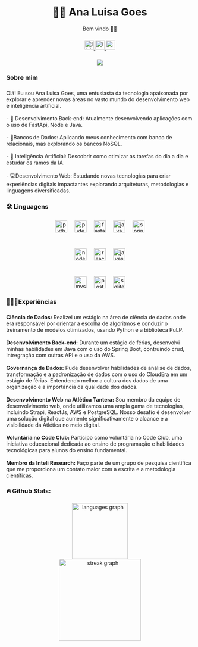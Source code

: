 <h1 align="center">👩‍💻 Ana Luisa Goes</h1>
<p align="center">Bem vindo 👋🏽</p>

###

<div align="center">
  <a href="https://www.linkedin.com/in/ana-luisa-goes-barbosa/" target="_blank">
    <img src="https://img.shields.io/static/v1?message=LinkedIn&logo=linkedin&label=&color=0077B5&logoColor=white&labelColor=&style=flat" height="25" alt="linkedin logo"  />
  </a>
  <a href="https://www.instagram.com/ana_g0es/" target="_blank">
    <img src="https://img.shields.io/static/v1?message=Instagram&logo=instagram&label=&color=E4405F&logoColor=white&labelColor=&style=flat" height="25" alt="instagram logo"  />
  </a>
  <a href="analuisa.goes2004@gmail.com" target="_blank">
    <img src="https://img.shields.io/static/v1?message=Gmail&logo=gmail&label=&color=D14836&logoColor=white&labelColor=&style=flat" height="25" alt="gmail logo"  />
  </a>
</div>

###

<div align="center">
  <img src="https://visitor-badge.laobi.icu/badge?page_id=Anag0es.Anag0es&left_color=black&right_color=darkgray"  />
</div>

###

<h3 align="left"> Sobre mim</h3>

###

<p align="left">Olá! Eu sou Ana Luisa Goes, uma entusiasta da tecnologia apaixonada por explorar e aprender novas áreas no vasto mundo do desenvolvimento web e inteligência artificial.<br><br>- 🔐 Desenvolvimento Back-end: Atualmente desenvolvendo aplicações com o uso de FastApi, Node e Java.<br><br>- 🎲Bancos de Dados: Aplicando meus conhecimento com banco de relacionais, mas explorando os bancos NoSQL.<br><br>- 🧠 Inteligência Artificial: Descobrir como otimizar as tarefas do dia a dia e estudar os ramos da IA.<br><br>- 💻Desenvolvimento Web: Estudando novas tecnologias para criar experiências digitais impactantes explorando arquiteturas, metodologias e linguagens diversificadas.</p>

###

<h3 align="left">🛠 Linguagens</h3>

###

<div align="center">
  <img src="https://cdn.jsdelivr.net/gh/devicons/devicon/icons/python/python-original.svg" height="32" alt="python logo"  />
  <img width="12" />
  <img src="https://cdn.jsdelivr.net/gh/devicons/devicon/icons/pytest/pytest-original.svg" height="32" alt="pytest logo"  />
  <img width="12" />
  <img src="https://cdn.jsdelivr.net/gh/devicons/devicon/icons/fastapi/fastapi-original.svg" height="32" alt="fastapi logo"  />
  <img width="12" />
  <img src="https://cdn.jsdelivr.net/gh/devicons/devicon/icons/java/java-original.svg" height="32" alt="java logo"  />
  <img width="12" />
  <img src="https://cdn.jsdelivr.net/gh/devicons/devicon/icons/spring/spring-original.svg" height="32" alt="spring logo"  />
</div>

###

<br clear="both">

<div align="center">
  <img src="https://cdn.simpleicons.org/nodedotjs/339933" height="32" alt="nodejs logo"  />
  <img width="12" />
  <img src="https://cdn.jsdelivr.net/gh/devicons/devicon/icons/react/react-original.svg" height="32" alt="react logo"  />
  <img width="12" />
  <img src="https://cdn.jsdelivr.net/gh/devicons/devicon/icons/javascript/javascript-original.svg" height="32" alt="javascript logo"  />
</div>

###

<br clear="both">

<div align="center">
  <img src="https://cdn.jsdelivr.net/gh/devicons/devicon/icons/mysql/mysql-original.svg" height="32" alt="mysql logo"  />
  <img width="12" />
  <img src="https://cdn.jsdelivr.net/gh/devicons/devicon/icons/postgresql/postgresql-original.svg" height="32" alt="postgresql logo"  />
  <img width="12" />
  <img src="https://cdn.jsdelivr.net/gh/devicons/devicon/icons/sqlite/sqlite-original.svg" height="32" alt="sqlite logo"  />
</div>

###

<h3 align="left">👩🏽‍💻Experiências</h3>

###

<p align="left"><b>Ciência de Dados:</b> Realizei um estágio na área de ciência de dados onde era responsável por orientar a escolha de algoritmos e conduzir o treinamento de modelos otimizados, usando Python e a biblioteca PuLP.<br><br><b>Desenvolvimento Back-end:</b> Durante um estágio de férias, desenvolvi minhas habilidades em Java com o uso do Spring Boot, contruindo crud, intregração com outras API e o uso da AWS.<br><br><b>Governança de Dados:</b> Pude desenvolver habilidades de análise de dados, transformação e a padronização de dados com o uso do CloudEra em um estágio de férias. Entendendo melhor a cultura dos dados de uma organização e a importância da qualidade dos dados.<br><br><b>Desenvolvimento Web na Atlética Tantera:</b> Sou membro da equipe de desenvolvimento web, onde utilizamos uma ampla gama de tecnologias, incluindo Strapi, ReactJs, AWS e PostgreSQL. Nosso desafio é desenvolver uma solução digital que aumente significativamente o alcance e a visibilidade da Atlética no meio digital.<br><br><b>Voluntária no Code Club:</b> Participo como voluntária no Code Club, uma iniciativa educacional dedicada ao ensino de programação e habilidades tecnológicas para alunos do ensino fundamental.<br><br><b>Membro da Inteli Research:</b> Faço parte de um grupo de pesquisa científica que me proporciona um contato maior com a escrita e a metodologia científicas.</p>

###

<h3 align="left">🔥   Github Stats:</h3>

###

<div align="center">
  <img src="https://github-readme-stats.vercel.app/api/top-langs?username=Anag0es&locale=pt-br&hide_title=false&layout=compact&card_width=320&langs_count=5&theme=codeSTACKr&hide_border=true&order=2" height="150" alt="languages graph"  />
  <br>
  <img src="https://streak-stats.demolab.com?user=Anag0es&locale=en&mode=daily&theme=codeSTACKr&hide_border=true&border_radius=5&order=3" height="220" alt="streak graph"  />
</div>

###

